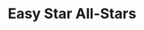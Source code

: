 ---
title: "Easy Star All-Stars"
summary: "American reggae collective founded in 1997 in New-York, related to ."
image: "easy-star-all-stars.jpg"
apple_music_artist_url: "https://music.apple.com/gb/artist/easy-star-all-stars/21356860"
---